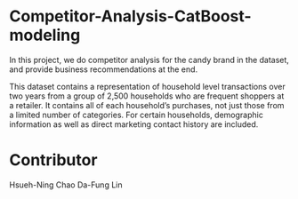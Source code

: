 # Competitor-Analysis-CatBoost-modeling
In this project, we do competitor analysis for the candy brand in the dataset, and provide business recommendations at the end.

This dataset contains a representation of household level
transactions over two years from a group of 2,500 households
who are frequent shoppers at a retailer. It contains all of each
household’s purchases, not just those from a limited number of
categories. For certain households, demographic information as
well as direct marketing contact history are included.

# Contributor
Hsueh-Ning Chao
Da-Fung Lin
